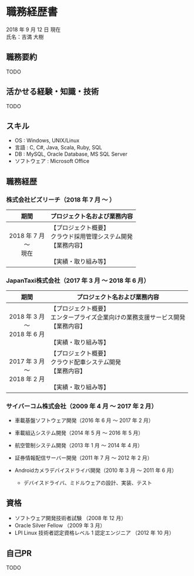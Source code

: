 # 職務経歴書

2018 年 9 月 12 日 現在  
氏名：吉満 大樹

## 職務要約

TODO

## 活かせる経験・知識・技術

TODO

## スキル

- OS : Windows, UNIX/Linux
- 言語 : C, C#, Java, Scala, Ruby, SQL
- DB : MySQL, Oracle Database, MS SQL Server
- ソフトウェア : Microsoft Office

## 職務経歴

### 株式会社ビズリーチ（2018 年 7 月 〜 ）

| 期間 | プロジェクト名および業務内容 |
|:---:|---|
| 2018 年 7 月 <br> 〜 <br> 現在 | 【プロジェクト概要】 <br> クラウド採用管理システム開発 <br> 【業務内容】 <br> <br>【実績・取り組み等】<br>  |

### JapanTaxi株式会社（2017 年 3 月 〜 2018 年 6 月）

| 期間 | プロジェクト名および業務内容 |
|:---:|---|
| 2018 年 3 月 <br> 〜 <br> 2018 年 6 月 | 【プロジェクト概要】 <br> エンタープライズ企業向けの業務支援サービス開発 <br> 【業務内容】 <br> <br>【実績・取り組み等】<br>  |
| 2017 年 3 月 <br> 〜 <br> 2018 年 2 月 | 【プロジェクト概要】 <br> クラウド配車システム゙開発 <br> 【業務内容】 <br> <br>【実績・取り組み等】<br>  |

### サイバーコム株式会社（2009 年 4 月 〜 2017 年 2 月）

- 車載基盤ソフトウェア開発（2016 年 6 月 〜 2017 年 2 月）

- 車載組込システム開発（2014 年 5 月 〜 2016 年 5 月）

- 航空管制システム開発（2013 年 1 月 〜 2014 年 4 月）

- 証券情報配信サーバー開発（2011 年 7 月 〜 2012 年 2 月）

- Androidカメラデバイスドライバ開発（2010 年 3 月 〜 2011 年 6 月）
  - デバイスドライバ、ミドルウェアの設計、実装、テスト

## 資格

- ソフトウェア開発技術者試験 （2008 年 12 月）
- Oracle Silver Fellow （2009 年 3 月）
- LPI Linux 技術者認定資格レベル 1 認定エンジニア （2012 年 10 月）

## 自己PR

TODO
